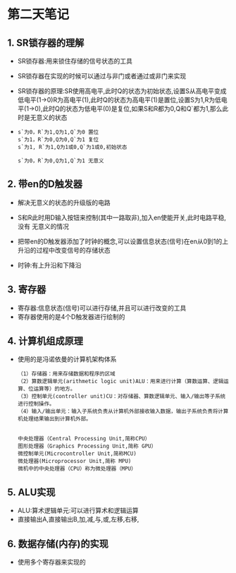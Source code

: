 # 第二天笔记



## 1. SR锁存器的理解

* SR锁存器:用来锁住存储的信号状态的工具

* SR锁存器在实现的时候可以通过与非门或者通过或非门来实现

* SR锁存器的原理:SR使用高电平,此时Q的状态为初始状态,设置S从高电平变成低电平(1->0)R为高电平(1),此时Q的状态为高电平(1)是置位,设置S为1,R为低电平(1->0),此时Q的状态为低电平(0)是复位,如果S和R都为0,Q和Q`都为1,那么此时是无意义的状态

* ```
  s`为0，R`为1,Q为1,Q`为0 置位
  s`为1，R`为0,Q为0,Q`为1 复位
  s`为1, R`为1,Q为1或0,Q`为1或0,初始状态
  
  s`为0，R`为0,Q为1,Q`为1 无意义
  ```



## 2. 带en的D触发器

* 解决无意义的状态的升级版的电路
* S和R此时用D输入按钮来控制(其中一路取非),加入en使能开关,此时电路平稳,没有 无意义的情况

* 把带en的D触发器添加了时钟的概念,可以设置信息状态(信号)在en从0到1的上升沿的过程中改变信号的存储状态
* 时钟:有上升沿和下降沿

## 3. 寄存器

* 寄存器:信息状态(信号)可以进行存储,并且可以进行改变的工具
* 寄存器使用的是4个D触发器进行绘制的

## 4. 计算机组成原理

* 使用的是冯诺依曼的计算机架构体系

  ```
  （1）存储器：用来存储数据和程序的区域
  （2）算数逻辑单元(arithmetic logic unit)ALU：用来进行计算（算数运算、逻辑运算、位运算等）的地方。
  （3）控制单元(controller unit)CU：对存储器、算数逻辑单元、输入/输出等子系统进行控制操作。
  （4）输入/输出单元：输入子系统负责从计算机外部接收输入数据，输出子系统负责将计算机处理结果输出到计算机外部。
  
  
  中央处理器（Central Processing Unit,简称CPU）
  图形处理器（Graphics Processing Unit,简称 GPU）
  微控制单元(Microcontroller Unit,简称MCU) 
  微处理器(Microprocessor Unit,简称 MPU) 
  微机中的中央处理器（CPU）称为微处理器（MPU）
  
  ```

  

## 5. ALU实现

* ALU:算术逻辑单元:可以进行算术和逻辑运算
* 直接输出A,直接输出B,加,减,与,或,左移,右移,

## 6. 数据存储(内存)的实现

* 使用多个寄存器来实现的